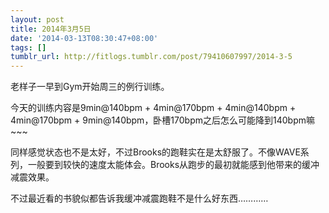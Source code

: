 ```yaml
---
layout: post
title: 2014年3月5日
date: '2014-03-13T08:30:47+08:00'
tags: []
tumblr_url: http://fitlogs.tumblr.com/post/79410607997/2014-3-5
---
```

老样子一早到Gym开始周三的例行训练。

今天的训练内容是9min@140bpm + 4min@170bpm + 4min@140bpm + 4min@170bpm + 9min@140bpm，卧槽170bpm之后怎么可能降到140bpm嘛~~~

同样感觉状态也不是太好，不过Brooks的跑鞋实在是太舒服了。不像WAVE系列，一般要到较快的速度太能体会。Brooks从跑步的最初就能感到他带来的缓冲减震效果。

不过最近看的书貌似都告诉我缓冲减震跑鞋不是什么好东西…………

